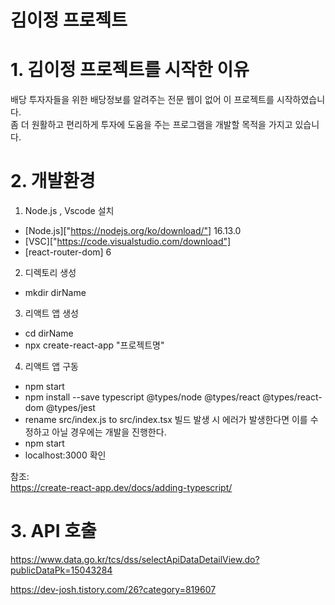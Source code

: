 # 김이정 프로젝트  
  
# 1. 김이정 프로젝트를 시작한 이유
배당 투자자들을 위한 배당정보를 알려주는 전문 웹이 없어 이 프로젝트를 시작하였습니다.  
좀 더 원활하고 편리하게 투자에 도움을 주는 프로그램을 개발할 목적을 가지고 있습니다.    

# 2. 개발환경
1. Node.js , Vscode 설치
* [Node.js]["https://nodejs.org/ko/download/"] 16.13.0
* [VSC]["https://code.visualstudio.com/download"]
* [react-router-dom] 6

2. 디렉토리 생성  
* mkdir dirName  

3. 리액트 앱 생성
* cd dirName
* npx create-react-app "프로젝트명" 

4. 리액트 앱 구동
* npm start 
* npm install --save typescript @types/node @types/react @types/react-dom @types/jest
* rename src/index.js to src/index.tsx 빌드 발생 시 에러가 발생한다면 이를 수정하고 아닐 경우에는 개발을 진행한다. 
* npm start 
* localhost:3000 확인

참조:  
https://create-react-app.dev/docs/adding-typescript/
# 3. API 호출 
https://www.data.go.kr/tcs/dss/selectApiDataDetailView.do?publicDataPk=15043284

https://dev-josh.tistory.com/26?category=819607
